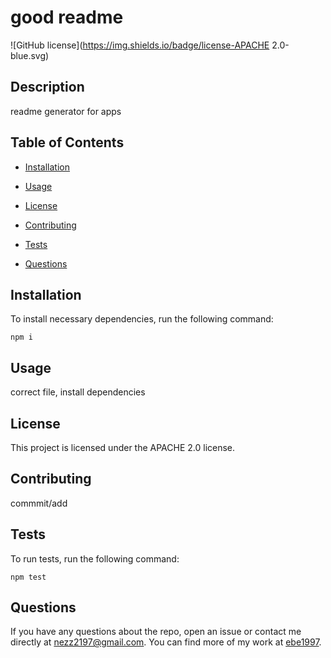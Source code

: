 # good readme
![GitHub license](https://img.shields.io/badge/license-APACHE 2.0-blue.svg)

## Description

readme generator for apps

## Table of Contents 

* [Installation](#installation)

* [Usage](#usage)

* [License](#license)

* [Contributing](#contributing)

* [Tests](#tests)

* [Questions](#questions)

## Installation

To install necessary dependencies, run the following command:

```
npm i
```

## Usage

correct file, install dependencies

## License

This project is licensed under the APACHE 2.0 license.
  
## Contributing

commmit/add 

## Tests

To run tests, run the following command:

```
npm test
```

## Questions

If you have any questions about the repo, open an issue or contact me directly at nezz2197@gmail.com. You can find more of my work at [ebe1997](https://github.com/ebe1997/).

